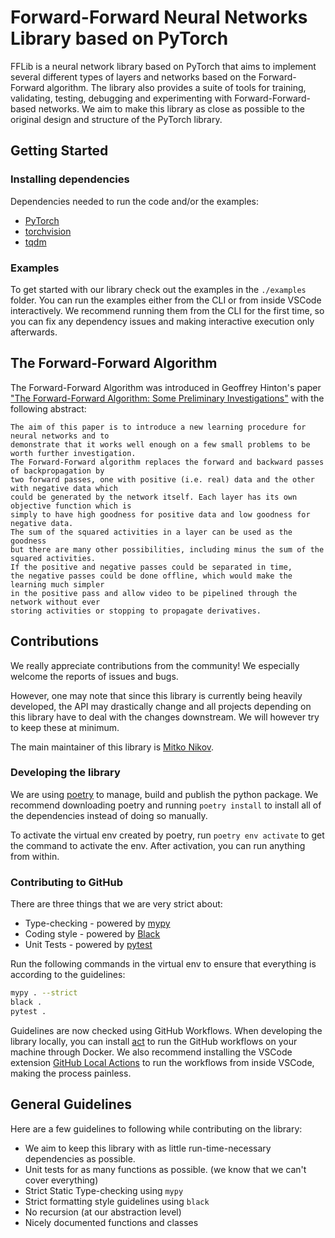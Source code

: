# Forward-Forward Neural Networks Library based on PyTorch

FFLib is a neural network library based on PyTorch that aims to implement
several different types of layers and networks based on the Forward-Forward algorithm.
The library also provides a suite of tools for training, validating, testing, debugging and experimenting
with Forward-Forward-based networks. We aim to make this library as close as possible
to the original design and structure of the PyTorch library.

## Getting Started

### Installing dependencies

Dependencies needed to run the code and/or the examples:
 - [PyTorch](https://pytorch.org/)
 - [torchvision](https://pytorch.org/)
 - [tqdm](https://tqdm.github.io/)

### Examples

To get started with our library check out the examples in the `./examples` folder.
You can run the examples either from the CLI or from inside VSCode interactively.
We recommend running them from the CLI for the first time, so you can fix any dependency issues
and making interactive execution only afterwards.


## The Forward-Forward Algorithm

The Forward-Forward Algorithm was introduced in Geoffrey Hinton's paper
["The Forward-Forward Algorithm: Some Preliminary Investigations"](https://arxiv.org/abs/2212.13345)
with the following abstract:

```
The aim of this paper is to introduce a new learning procedure for neural networks and to
demonstrate that it works well enough on a few small problems to be worth further investigation.
The Forward-Forward algorithm replaces the forward and backward passes of backpropagation by
two forward passes, one with positive (i.e. real) data and the other with negative data which
could be generated by the network itself. Each layer has its own objective function which is
simply to have high goodness for positive data and low goodness for negative data.
The sum of the squared activities in a layer can be used as the goodness
but there are many other possibilities, including minus the sum of the squared activities.
If the positive and negative passes could be separated in time,
the negative passes could be done offline, which would make the learning much simpler
in the positive pass and allow video to be pipelined through the network without ever
storing activities or stopping to propagate derivatives.
```

## Contributions

We really appreciate contributions from the community!
We especially welcome the reports of issues and bugs.

However, one may note that since this library is currently being heavily developed,
the API may drastically change and all projects depending on this library have to deal
with the changes downstream. We will however try to keep these at minimum.

The main maintainer of this library is [Mitko Nikov](https://github.com/mitkonikov).

### Developing the library

We are using [poetry](https://python-poetry.org/) to manage, build and publish the python package.
We recommend downloading poetry and running `poetry install` to
install all of the dependencies instead of doing so manually.

To activate the virtual env created by poetry, run `poetry env activate` to get the
command to activate the env. After activation, you can run anything from within.

### Contributing to GitHub

There are three things that we are very strict about:
 - Type-checking - powered by [mypy](https://mypy-lang.org/)
 - Coding style - powered by [Black](https://black.readthedocs.io/en/stable/)
 - Unit Tests - powered by [pytest](https://docs.pytest.org/en/stable/)

Run the following commands in the virtual env
to ensure that everything is according to the guidelines:

```sh
mypy . --strict
black .
pytest .
```

Guidelines are now checked using GitHub Workflows.
When developing the library locally, you can install [act](https://nektosact.com/) to run
the GitHub workflows on your machine through Docker.
We also recommend installing the VSCode extension
[GitHub Local Actions](https://marketplace.visualstudio.com/items?itemName=SanjulaGanepola.github-local-actions)
to run the workflows from inside VSCode, making the process painless.

## General Guidelines

Here are a few guidelines to following while contributing on the library:
 - We aim to keep this library with as little run-time-necessary dependencies as possible.
 - Unit tests for as many functions as possible. (we know that we can't cover everything)
 - Strict Static Type-checking using `mypy`
 - Strict formatting style guidelines using `black`
 - No recursion (at our abstraction level)
 - Nicely documented functions and classes
